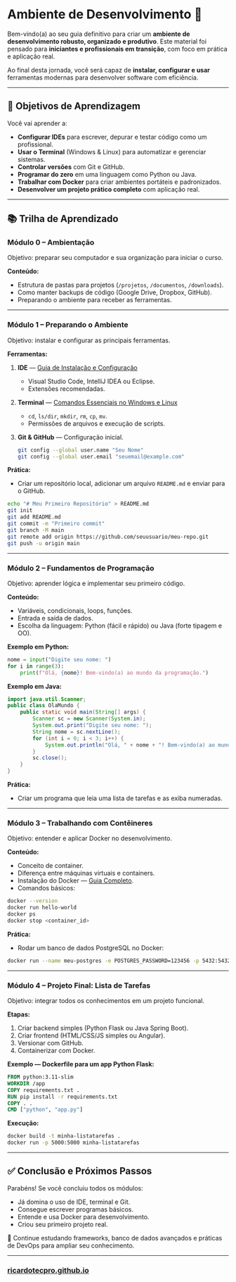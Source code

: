 # **Ambiente de Desenvolvimento 🚀**

Bem-vindo(a) ao seu guia definitivo para criar um **ambiente de desenvolvimento robusto, organizado e produtivo**.
Este material foi pensado para **iniciantes e profissionais em transição**, com foco em prática e aplicação real.

Ao final desta jornada, você será capaz de **instalar, configurar e usar** ferramentas modernas para desenvolver software com eficiência.

---

## 🎯 Objetivos de Aprendizagem

Você vai aprender a:

* **Configurar IDEs** para escrever, depurar e testar código como um profissional.
* **Usar o Terminal** (Windows & Linux) para automatizar e gerenciar sistemas.
* **Controlar versões** com Git e GitHub.
* **Programar do zero** em uma linguagem como Python ou Java.
* **Trabalhar com Docker** para criar ambientes portáteis e padronizados.
* **Desenvolver um projeto prático completo** com aplicação real.

---

## 📚 Trilha de Aprendizado

### **Módulo 0 – Ambientação**

Objetivo: preparar seu computador e sua organização para iniciar o curso.

**Conteúdo:**

* Estrutura de pastas para projetos (`/projetos`, `/documentos`, `/downloads`).
* Como manter backups de código (Google Drive, Dropbox, GitHub).
* Preparando o ambiente para receber as ferramentas.

---

### **Módulo 1 – Preparando o Ambiente**

Objetivo: instalar e configurar as principais ferramentas.

**Ferramentas:**

1. **IDE** — [Guia de Instalação e Configuração](./ides.md)

   * Visual Studio Code, IntelliJ IDEA ou Eclipse.
   * Extensões recomendadas.

2. **Terminal** — [Comandos Essenciais no Windows e Linux](../modulo_16_devops/terminal_windows_linux.md)

   * `cd`, `ls/dir`, `mkdir`, `rm`, `cp`, `mv`.
   * Permissões de arquivos e execução de scripts.

3. **Git & GitHub** — Configuração inicial.

   ```bash
   git config --global user.name "Seu Nome"
   git config --global user.email "seuemail@example.com"
   ```

**Prática:**

* Criar um repositório local, adicionar um arquivo `README.md` e enviar para o GitHub.

```bash
echo "# Meu Primeiro Repositório" > README.md
git init
git add README.md
git commit -m "Primeiro commit"
git branch -M main
git remote add origin https://github.com/seuusuario/meu-repo.git
git push -u origin main
```

---

### **Módulo 2 – Fundamentos de Programação**

Objetivo: aprender lógica e implementar seu primeiro código.

**Conteúdo:**

* Variáveis, condicionais, loops, funções.
* Entrada e saída de dados.
* Escolha da linguagem: Python (fácil e rápido) ou Java (forte tipagem e OO).

**Exemplo em Python:**

```python
nome = input("Digite seu nome: ")
for i in range(3):
    print(f"Olá, {nome}! Bem-vindo(a) ao mundo da programação.")
```

**Exemplo em Java:**

```java
import java.util.Scanner;
public class OlaMundo {
    public static void main(String[] args) {
        Scanner sc = new Scanner(System.in);
        System.out.print("Digite seu nome: ");
        String nome = sc.nextLine();
        for (int i = 0; i < 3; i++) {
            System.out.println("Olá, " + nome + "! Bem-vindo(a) ao mundo da programação.");
        }
        sc.close();
    }
}
```

**Prática:**

* Criar um programa que leia uma lista de tarefas e as exiba numeradas.

---

### **Módulo 3 – Trabalhando com Contêineres**

Objetivo: entender e aplicar Docker no desenvolvimento.

**Conteúdo:**

* Conceito de container.
* Diferença entre máquinas virtuais e containers.
* Instalação do Docker — [Guia Completo](../modulo_16_devops/docker.md).
* Comandos básicos:

```bash
docker --version
docker run hello-world
docker ps
docker stop <container_id>
```

**Prática:**

* Rodar um banco de dados PostgreSQL no Docker:

```bash
docker run --name meu-postgres -e POSTGRES_PASSWORD=123456 -p 5432:5432 -d postgres
```

---

### **Módulo 4 – Projeto Final: Lista de Tarefas**

Objetivo: integrar todos os conhecimentos em um projeto funcional.

**Etapas:**

1. Criar backend simples (Python Flask ou Java Spring Boot).
2. Criar frontend (HTML/CSS/JS simples ou Angular).
3. Versionar com GitHub.
4. Containerizar com Docker.

**Exemplo — Dockerfile para um app Python Flask:**

```dockerfile
FROM python:3.11-slim
WORKDIR /app
COPY requirements.txt .
RUN pip install -r requirements.txt
COPY . .
CMD ["python", "app.py"]
```

**Execução:**

```bash
docker build -t minha-listatarefas .
docker run -p 5000:5000 minha-listatarefas
```

---

## ✅ Conclusão e Próximos Passos

Parabéns!
Se você concluiu todos os módulos:

* Já domina o uso de IDE, terminal e Git.
* Consegue escrever programas básicos.
* Entende e usa Docker para desenvolvimento.
* Criou seu primeiro projeto real.

📌 Continue estudando frameworks, banco de dados avançados e práticas de DevOps para ampliar seu conhecimento.

---

### [ricardotecpro.github.io](https://ricardotecpro.github.io/)
